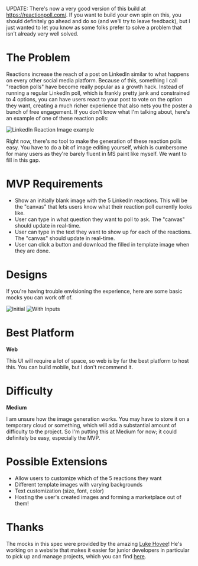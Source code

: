 UPDATE: There's now a very good version of this build at https://reactionpoll.com/. If you want to build your own spin on this, you should definitely go ahead and do so (and we'll try to leave feedback), but I just wanted to let you know as some folks prefer to solve a problem that isn't already very well solved.

# The Problem
Reactions increase the reach of a post on LinkedIn similar to what happens on every other social media platform. Because of this, something I call "reaction polls" have become really popular as a growth hack. Instead of running a regular LinkedIn poll, which is frankly pretty jank and constrained to 4 options, you can have users react to your post to vote on the option they want, creating a much richer experience that also nets you the poster a bunch of free engagement. If you don't know what I'm talking about, here's an example of one of these reaction polls:

![LinkedIn Reaction Image example](./media/linkedin_reaction_image_example.png)

Right now, there's no tool to make the generation of these reaction polls easy. You have to do a bit of image editing yourself, which is cumbersome for many users as they're barely fluent in MS paint like myself. We want to fill in this gap.

# MVP Requirements
- Show an initially blank image with the 5 LinkedIn reactions. This will be the "canvas" that lets users know what their reaction poll currently looks like.
- User can type in what question they want to poll to ask. The "canvas" should update in real-time.
- User can type in the text they want to show up for each of the reactions. The "canvas" should update in real-time.
- User can click a button and download the filled in template image when they are done.

# Designs
If you're having trouble envisioning the experience, here are some basic mocks you can work off of.

![Initial](./media/linkedin_reaction_initial.png)
![With Inputs](./media/linkedin_reaction_ready.png)

# Best Platform
**Web**

This UI will require a lot of space, so web is by far the best platform to host this. You can build mobile, but I don't recommend it.

# Difficulty
**Medium**

I am unsure how the image generation works. You may have to store it on a temporary cloud or something, which will add a substantial amount of difficulty to the project. So I'm putting this at Medium for now; it could definitely be easy, especially the MVP.

# Possible Extensions
- Allow users to customize which of the 5 reactions they want
- Different template images with varying backgrounds
- Text customization (size, font, color)
- Hosting the user's created images and forming a marketplace out of them!

# Thanks
The mocks in this spec were provided by the amazing [Luke Hovee](https://www.linkedin.com/in/luke-hovee-2433b7b4/)! He's working on a website that makes it easier for junior developers in particular to pick up and manage projects, which you can find [here](https://www.projects-for-devs.com/#/).
